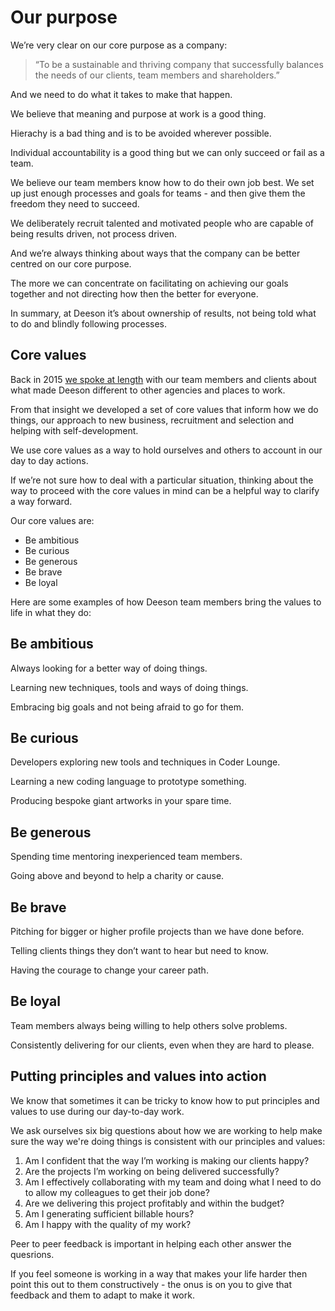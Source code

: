 # Our purpose

We’re very clear on our core purpose as a company:

> “To be a sustainable and thriving company that successfully balances the needs of our clients, team members and shareholders.”

And we need to do what it takes to make that happen. 

We believe that meaning and purpose at work is a good thing.

Hierachy is a bad thing and is to be avoided wherever possible. 

Individual accountability is a good thing but we can only succeed or fail as a team.

We believe our team members know how to do their own job best. We set up just enough processes and goals for teams - and then give them the freedom they need to succeed.

We deliberately recruit talented and motivated people who are capable of being results driven, not process driven. 

And we’re always thinking about ways that the company can be better centred on our core purpose.

The more we can concentrate on facilitating on achieving our goals together and not directing how then the better for everyone.

In summary, at Deeson it’s about ownership of results, not being told what to do and blindly following processes. 

## Core values

Back in 2015 [we spoke at length](https://www.deeson.co.uk/blog/evolving-our-culture-deeson-facilitation-over-management "Blog post on evolving culture") with our team members and clients about what made Deeson different to other agencies and places to work.

From that insight we developed a set of core values that inform how we do things, our approach to new business, recruitment and selection and helping with self-development. 

We use core values as a way to hold ourselves and others to account in our day to day actions.

If we’re not sure how to deal with a particular situation, thinking about the way to proceed with the core values in mind can be a helpful way to clarify a way forward.

Our core values are:

* Be ambitious
* Be curious
* Be generous
* Be brave
* Be loyal

Here are some examples of how Deeson team members bring the values to life in what they do:

## Be ambitious
Always looking for a better way of doing things.

Learning new techniques, tools and ways of doing things.

Embracing big goals and not being afraid to go for them.

## Be curious
Developers exploring new tools and techniques in Coder Lounge.

Learning a new coding language to prototype something.

Producing bespoke giant artworks in your spare time.

## Be generous
Spending time mentoring inexperienced team members.

Going above and beyond to help a charity or cause.

## Be brave
Pitching for bigger or higher profile projects than we have done before.

Telling clients things they don’t want to hear but need to know.

Having the courage to change your career path.

## Be loyal
Team members always being willing to help others solve problems.

Consistently delivering for our clients, even when they are hard to please.

## Putting principles and values into action

We know that sometimes it can be tricky to know how to put principles and values to use during our day-to-day work. 

We ask ourselves six big questions about how we are working to help make sure the way we're doing things is consistent with our principles and values:

1. Am I confident that the way I’m working is making our clients happy?
2. Are the projects I’m working on being delivered successfully?
3. Am I effectively collaborating with my team and doing what I need to do to allow my colleagues to get their job done?
4. Are we delivering this project profitably and within the budget? 
5. Am I generating sufficient billable hours?
6. Am I happy with the quality of my work?

Peer to peer feedback is important in helping each other answer the quesrions. 

If you feel someone is working in a way that makes your life harder then point this out to them constructively - the onus is on you to give that feedback and them to adapt to make it work.
